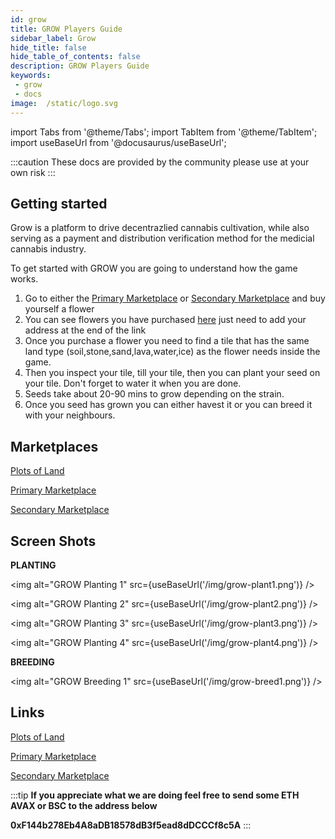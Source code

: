```yaml
---
id: grow
title: GROW Players Guide
sidebar_label: Grow
hide_title: false
hide_table_of_contents: false
description: GROW Players Guide 
keywords: 
 - grow
 - docs
image:  /static/logo.svg
---
```


import Tabs from '@theme/Tabs';
import TabItem from '@theme/TabItem';
import useBaseUrl from '@docusaurus/useBaseUrl';

:::caution
These docs are provided by the community please use at your own risk
:::

## Getting started

Grow is a platform to drive decentrazlied cannabis cultivation, while also serving as a payment and distribution verification method for the medicial cannabis industry.

To get started with GROW you are going to understand how the game works. 

1. Go to either the [Primary Marketplace](https://flowerpatch.app/market) or [Secondary Marketplace](https://opensea.io/assets/flowers) and buy yourself a flower
1. You can see flowers you have purchased [here](https://flowerpatch.app/account/) just need to add your address at the end of the link
1. Once you purchase a flower you need to find a tile that has the same land type (soil,stone,sand,lava,water,ice) as the flower needs inside the game.
1. Then you inspect your tile, till your tile, then you can plant your seed on your tile. Don't forget to water it when you are done.
1. Seeds take about 20-90 mins to grow depending on the strain.
1. Once you seed has grown you can either havest it or you can breed it with your neighbours.

## Marketplaces
[Plots of Land](http://app.grow.house/market)

[Primary Marketplace](https://flowerpatch.app/market)

[Secondary Marketplace](https://opensea.io/assets/flowers)

## Screen Shots

**PLANTING**

<img alt="GROW Planting 1" src={useBaseUrl('/img/grow-plant1.png')} />

<img alt="GROW Planting 2" src={useBaseUrl('/img/grow-plant2.png')} />

<img alt="GROW Planting 3" src={useBaseUrl('/img/grow-plant3.png')} />

<img alt="GROW Planting 4" src={useBaseUrl('/img/grow-plant4.png')} />


**BREEDING**

<img alt="GROW Breeding 1" src={useBaseUrl('/img/grow-breed1.png')} />

## Links 
[Plots of Land](http://app.grow.house/market)

[Primary Marketplace](https://flowerpatch.app/market)

[Secondary Marketplace](https://opensea.io/assets/flowers)



:::tip
**If you appreciate what we are doing feel free to send some ETH AVAX or BSC to the address below**

**0xF144b278Eb4A8aDB18578dB3f5ead8dDCCCf8c5A**
:::